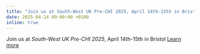 ```yaml
---
title: "Join us at South-West UK Pre-CHI 2025, April 14th-15th in Bristol"
date: 2025-04-14 09:00:00 +0100
inline: true
---
```


Join us at _South-West UK Pre-CHI 2025_, April 14th-15th in Bristol
[Learn more](https://south-west-uk-pre-chi.github.io/)
